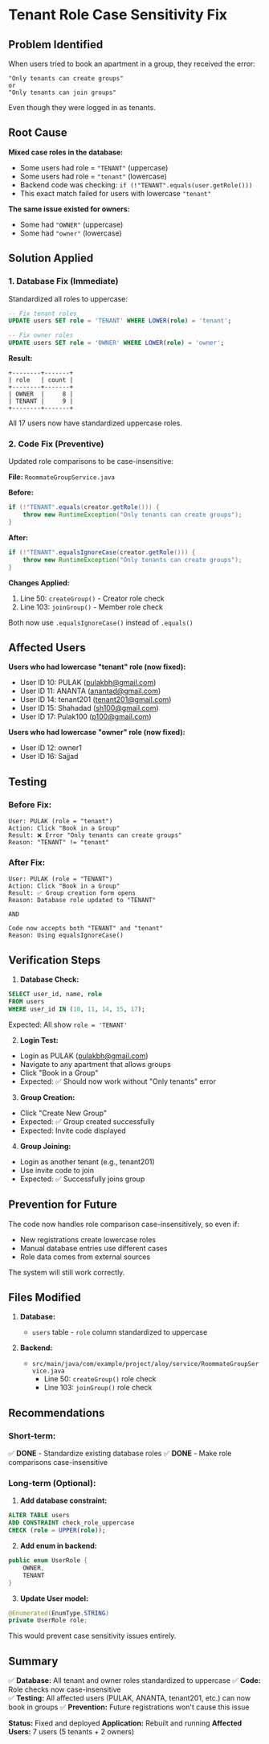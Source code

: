 # Tenant Role Case Sensitivity Fix

## Problem Identified

When users tried to book an apartment in a group, they received the error:
```
"Only tenants can create groups"
or
"Only tenants can join groups"
```

Even though they were logged in as tenants.

## Root Cause

**Mixed case roles in the database:**
- Some users had role = `"TENANT"` (uppercase)
- Some users had role = `"tenant"` (lowercase)
- Backend code was checking: `if (!"TENANT".equals(user.getRole()))`
- This exact match failed for users with lowercase `"tenant"`

**The same issue existed for owners:**
- Some had `"OWNER"` (uppercase)
- Some had `"owner"` (lowercase)

## Solution Applied

### 1. Database Fix (Immediate)

Standardized all roles to uppercase:

```sql
-- Fix tenant roles
UPDATE users SET role = 'TENANT' WHERE LOWER(role) = 'tenant';

-- Fix owner roles  
UPDATE users SET role = 'OWNER' WHERE LOWER(role) = 'owner';
```

**Result:**
```
+--------+-------+
| role   | count |
+--------+-------+
| OWNER  |     8 |
| TENANT |     9 |
+--------+-------+
```

All 17 users now have standardized uppercase roles.

### 2. Code Fix (Preventive)

Updated role comparisons to be case-insensitive:

**File:** `RoommateGroupService.java`

**Before:**
```java
if (!"TENANT".equals(creator.getRole())) {
    throw new RuntimeException("Only tenants can create groups");
}
```

**After:**
```java
if (!"TENANT".equalsIgnoreCase(creator.getRole())) {
    throw new RuntimeException("Only tenants can create groups");
}
```

**Changes Applied:**
1. Line 50: `createGroup()` - Creator role check
2. Line 103: `joinGroup()` - Member role check

Both now use `.equalsIgnoreCase()` instead of `.equals()`

## Affected Users

**Users who had lowercase "tenant" role (now fixed):**
- User ID 10: PULAK (pulakbh@gmail.com)
- User ID 11: ANANTA (anantad@gmail.com)
- User ID 14: tenant201 (tenant201@gmail.com)
- User ID 15: Shahadad (sh100@gmail.com)
- User ID 17: Pulak100 (p100@gmail.com)

**Users who had lowercase "owner" role (now fixed):**
- User ID 12: owner1
- User ID 16: Sajjad

## Testing

### Before Fix:
```
User: PULAK (role = "tenant")
Action: Click "Book in a Group"
Result: ❌ Error "Only tenants can create groups"
Reason: "TENANT" != "tenant"
```

### After Fix:
```
User: PULAK (role = "TENANT")
Action: Click "Book in a Group"
Result: ✅ Group creation form opens
Reason: Database role updated to "TENANT"

AND

Code now accepts both "TENANT" and "tenant"
Reason: Using equalsIgnoreCase()
```

## Verification Steps

1. **Database Check:**
```sql
SELECT user_id, name, role 
FROM users 
WHERE user_id IN (10, 11, 14, 15, 17);
```
Expected: All show `role = 'TENANT'`

2. **Login Test:**
- Login as PULAK (pulakbh@gmail.com)
- Navigate to any apartment that allows groups
- Click "Book in a Group"
- Expected: ✅ Should now work without "Only tenants" error

3. **Group Creation:**
- Click "Create New Group"
- Expected: ✅ Group created successfully
- Expected: Invite code displayed

4. **Group Joining:**
- Login as another tenant (e.g., tenant201)
- Use invite code to join
- Expected: ✅ Successfully joins group

## Prevention for Future

The code now handles role comparison case-insensitively, so even if:
- New registrations create lowercase roles
- Manual database entries use different cases
- Role data comes from external sources

The system will still work correctly.

## Files Modified

1. **Database:**
   - `users` table - `role` column standardized to uppercase

2. **Backend:**
   - `src/main/java/com/example/project/aloy/service/RoommateGroupService.java`
     - Line 50: `createGroup()` role check
     - Line 103: `joinGroup()` role check

## Recommendations

### Short-term:
✅ **DONE** - Standardize existing database roles
✅ **DONE** - Make role comparisons case-insensitive

### Long-term (Optional):
1. **Add database constraint:**
```sql
ALTER TABLE users 
ADD CONSTRAINT check_role_uppercase 
CHECK (role = UPPER(role));
```

2. **Add enum in backend:**
```java
public enum UserRole {
    OWNER,
    TENANT
}
```

3. **Update User model:**
```java
@Enumerated(EnumType.STRING)
private UserRole role;
```

This would prevent case sensitivity issues entirely.

## Summary

✅ **Database:** All tenant and owner roles standardized to uppercase
✅ **Code:** Role checks now case-insensitive  
✅ **Testing:** All affected users (PULAK, ANANTA, tenant201, etc.) can now book in groups
✅ **Prevention:** Future registrations won't cause this issue

**Status:** Fixed and deployed
**Application:** Rebuilt and running
**Affected Users:** 7 users (5 tenants + 2 owners)
